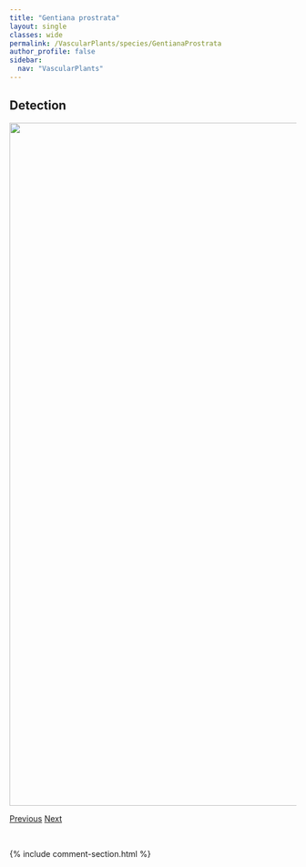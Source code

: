 ```yaml
---
title: "Gentiana prostrata"
layout: single
classes: wide
permalink: /VascularPlants/species/GentianaProstrata
author_profile: false
sidebar:
  nav: "VascularPlants"
---
```


<h2>Detection</h2>

<a href="https://drive.google.com/uc?export=view&id=1HKgDk-ZRm5OOCB69zkHE057uRzO9Lrdd">
<img src="https://drive.google.com/uc?export=view&id=1HKgDk-ZRm5OOCB69zkHE057uRzO9Lrdd" height = "1200" width = "800">
</a>


<a href="/DevelopmentWebsite/VascularPlants/species/GentianaAffinis" class="pagination--pager" title="Gentiana affinis">Previous</a> <a href="/DevelopmentWebsite/VascularPlants/species/GentianellaAmarella" class="pagination--pager" title="Gentianella amarella">Next</a>

<p>&nbsp;</p>

{% include comment-section.html %}
